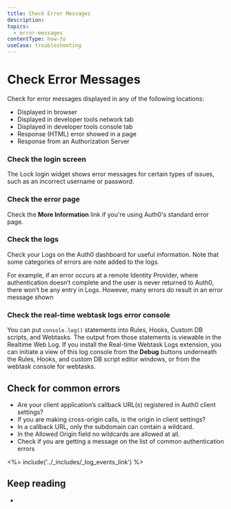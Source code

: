 ```yaml
---
title: Check Error Messages
description: 
topics:
  - error-messages
contentType: how-to
useCase: troubleshooting
---
```


# Check Error Messages

Check for error messages displayed in any of the following locations:

* Displayed in browser
* Displayed in developer tools network tab
* Displayed in developer tools console tab
* Response (HTML) error showed in a page
* Response from an Authorization Server

### Check the login screen

The Lock login widget shows error messages for certain types of issues, such as an incorrect username or password.

### Check the error page

Check the **More Information** link if you're using Auth0's standard error page.

### Check the logs

Check your Logs on the Auth0 dashboard for useful information. Note that some categories of errors are note added to the logs.

For example, if an error occurs at a remote Identity Provider, where authentication doesn’t complete and the user is never returned to Auth0, there won’t be any entry in Logs. However, many errors do result in an error message shown

### Check the real-time webtask logs error console

You can put `console.log()` statements into Rules, Hooks, Custom DB scripts, and Webtasks. The output from those statements is viewable in the Realtime Web Log. If you install the Real-time Webtask Logs extension, you can initiate a view of this log console from the **Debug** buttons underneath the Rules, Hooks, and custom DB script editor windows, or from the webtask console for webtasks.

## Check for common errors

* Are your client application’s callback URL(s) registered in Auth0 client settings?
* If you are making cross-origin calls, is the origin in client settings? 
* In a callback URL, only the subdomain can contain a wildcard.
* In the Allowed Origin field no wildcards are allowed at all.
* Check if you are getting a message on the list of common authentication errors

<%= include('../_includes/_log_events_link') %>

## Keep reading

* 